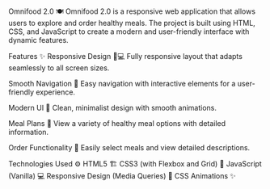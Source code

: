 Omnifood 2.0 🍽️
Omnifood 2.0 is a responsive web application that allows users to explore and order healthy meals. The project is built using HTML, CSS, and JavaScript to create a modern and user-friendly interface with dynamic features.

Features ✨
Responsive Design 📱💻
Fully responsive layout that adapts seamlessly to all screen sizes.

Smooth Navigation 🧭
Easy navigation with interactive elements for a user-friendly experience.

Modern UI 🎨
Clean, minimalist design with smooth animations.

Meal Plans 🍲
View a variety of healthy meal options with detailed information.

Order Functionality 🛒
Easily select meals and view detailed descriptions.

Technologies Used ⚙️
HTML5 🏗️
CSS3 (with Flexbox and Grid) 🎨
JavaScript (Vanilla) 💻
Responsive Design (Media Queries) 📱
CSS Animations ✨
